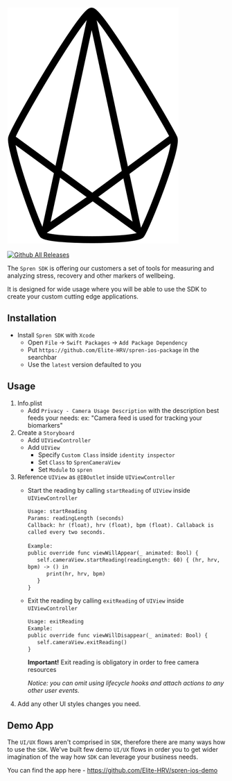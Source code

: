 ![Spren logo](spren.svg)


[![Github All Releases](https://img.shields.io/github/downloads/Elite-HRV/react-native-check-app-install/total.svg)]()

The `Spren SDK` is offering our customers a set of tools for measuring and analyzing stress, recovery and other markers of wellbeing.

It is designed for wide usage where you will be able to use the SDK to create your custom cutting edge applications.


**Installation**
---

- Install `Spren SDK` with `Xcode`
    + Open `File` &#8594; `Swift Packages` &#8594; `Add Package Dependency`
    + Put `https://github.com/Elite-HRV/spren-ios-package` in the searchbar
    + Use the `latest` version defaulted to you

**Usage**
---
1. Info.plist
    - Add `Privacy - Camera Usage Description` with the description best feeds your needs:
      ex: "Camera feed is used for tracking your biomarkers"
2. Create a `Storyboard`
    - Add `UIViewController`
    - Add `UIView`
        - Specify `Custom Class` inside `identity inspector`
        - Set `Class` to `SprenCameraView`
        - Set `Module` to `spren`
3. Reference `UIView` as `@IBOutlet` inside `UIViewController`
    - Start the reading by calling `startReading` of `UIView` inside `UIViewController`
       ```
       Usage: startReading
       Params: readingLength (seconds)
       Callback: hr (float), hrv (float), bpm (float). Callaback is called every two seconds.
 
       Example:
       public override func viewWillAppear(_ animated: Bool) {
          self.cameraView.startReading(readingLength: 60) { (hr, hrv, bpm) -> () in
             print(hr, hrv, bpm)
          }
       }
       ```
    - Exit the reading by calling `exitReading` of `UIView` inside `UIViewController`
       ```
       Usage: exitReading
       Example:
       public override func viewWillDisappear(_ animated: Bool) {
          self.cameraView.exitReading()
       }
       ```
      **Important!** Exit reading is obligatory in order to free camera resources
      
        *Notice: you can omit using lifecycle hooks and attach actions to any other user events.*
4. Add any other UI styles changes you need.

**Demo App**
---
The `UI/UX` flows aren't comprised in `SDK`, therefore there are many ways how to use the `SDK`.
We've built few demo `UI/UX` flows in order you to get wider imagination of the way how `SDK` can leverage your business needs.

You can find the app here - https://github.com/Elite-HRV/spren-ios-demo
